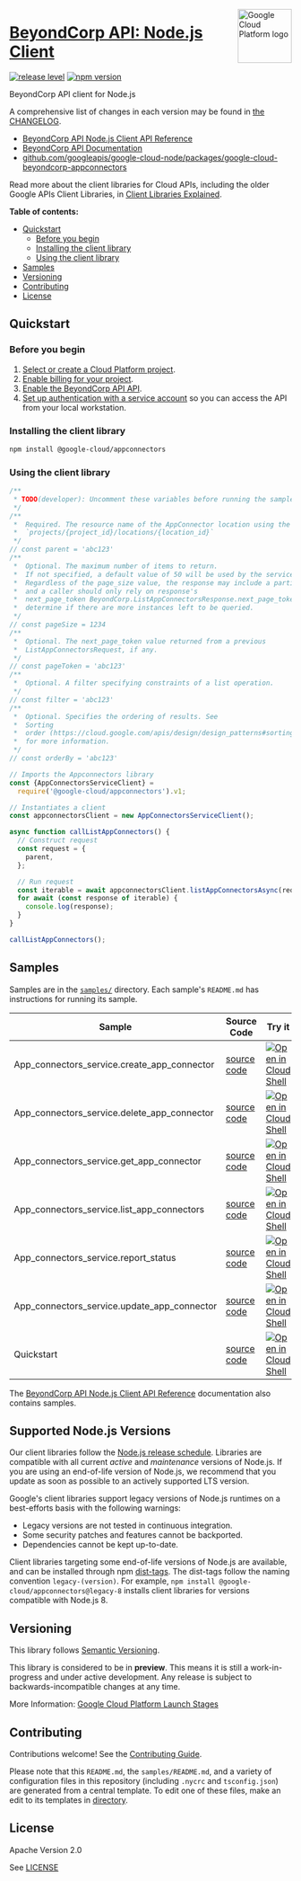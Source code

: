 [//]: # "This README.md file is auto-generated, all changes to this file will be lost."
[//]: # "To regenerate it, use `python -m synthtool`."
<img src="https://avatars2.githubusercontent.com/u/2810941?v=3&s=96" alt="Google Cloud Platform logo" title="Google Cloud Platform" align="right" height="96" width="96"/>

# [BeyondCorp API: Node.js Client](https://github.com/googleapis/google-cloud-node/tree/main/packages/google-cloud-beyondcorp-appconnectors)

[![release level](https://img.shields.io/badge/release%20level-preview-yellow.svg?style=flat)](https://cloud.google.com/terms/launch-stages)
[![npm version](https://img.shields.io/npm/v/@google-cloud/appconnectors.svg)](https://www.npmjs.org/package/@google-cloud/appconnectors)




BeyondCorp API client for Node.js


A comprehensive list of changes in each version may be found in
[the CHANGELOG](https://github.com/googleapis/google-cloud-node/tree/main/packages/google-cloud-beyondcorp-appconnectors/CHANGELOG.md).

* [BeyondCorp API Node.js Client API Reference][client-docs]
* [BeyondCorp API Documentation][product-docs]
* [github.com/googleapis/google-cloud-node/packages/google-cloud-beyondcorp-appconnectors](https://github.com/googleapis/google-cloud-node/tree/main/packages/google-cloud-beyondcorp-appconnectors)

Read more about the client libraries for Cloud APIs, including the older
Google APIs Client Libraries, in [Client Libraries Explained][explained].

[explained]: https://cloud.google.com/apis/docs/client-libraries-explained

**Table of contents:**


* [Quickstart](#quickstart)
  * [Before you begin](#before-you-begin)
  * [Installing the client library](#installing-the-client-library)
  * [Using the client library](#using-the-client-library)
* [Samples](#samples)
* [Versioning](#versioning)
* [Contributing](#contributing)
* [License](#license)

## Quickstart

### Before you begin

1.  [Select or create a Cloud Platform project][projects].
1.  [Enable billing for your project][billing].
1.  [Enable the BeyondCorp API API][enable_api].
1.  [Set up authentication with a service account][auth] so you can access the
    API from your local workstation.

### Installing the client library

```bash
npm install @google-cloud/appconnectors
```


### Using the client library

```javascript
/**
 * TODO(developer): Uncomment these variables before running the sample.
 */
/**
 *  Required. The resource name of the AppConnector location using the form:
 *  `projects/{project_id}/locations/{location_id}`
 */
// const parent = 'abc123'
/**
 *  Optional. The maximum number of items to return.
 *  If not specified, a default value of 50 will be used by the service.
 *  Regardless of the page_size value, the response may include a partial list
 *  and a caller should only rely on response's
 *  next_page_token BeyondCorp.ListAppConnectorsResponse.next_page_token  to
 *  determine if there are more instances left to be queried.
 */
// const pageSize = 1234
/**
 *  Optional. The next_page_token value returned from a previous
 *  ListAppConnectorsRequest, if any.
 */
// const pageToken = 'abc123'
/**
 *  Optional. A filter specifying constraints of a list operation.
 */
// const filter = 'abc123'
/**
 *  Optional. Specifies the ordering of results. See
 *  Sorting
 *  order (https://cloud.google.com/apis/design/design_patterns#sorting_order)
 *  for more information.
 */
// const orderBy = 'abc123'

// Imports the Appconnectors library
const {AppConnectorsServiceClient} =
  require('@google-cloud/appconnectors').v1;

// Instantiates a client
const appconnectorsClient = new AppConnectorsServiceClient();

async function callListAppConnectors() {
  // Construct request
  const request = {
    parent,
  };

  // Run request
  const iterable = await appconnectorsClient.listAppConnectorsAsync(request);
  for await (const response of iterable) {
    console.log(response);
  }
}

callListAppConnectors();

```



## Samples

Samples are in the [`samples/`](https://github.com/googleapis/google-cloud-node/tree/main/packages/google-cloud-beyondcorp-appconnectors/samples) directory. Each sample's `README.md` has instructions for running its sample.

| Sample                      | Source Code                       | Try it |
| --------------------------- | --------------------------------- | ------ |
| App_connectors_service.create_app_connector | [source code](https://github.com/googleapis/google-cloud-node/blob/main/packages/google-cloud-beyondcorp-appconnectors/samples/generated/v1/app_connectors_service.create_app_connector.js) | [![Open in Cloud Shell][shell_img]](https://console.cloud.google.com/cloudshell/open?git_repo=https://github.com/googleapis/google-cloud-node&page=editor&open_in_editor=packages/google-cloud-beyondcorp-appconnectors/samples/generated/v1/app_connectors_service.create_app_connector.js,packages/google-cloud-beyondcorp-appconnectors/samples/README.md) |
| App_connectors_service.delete_app_connector | [source code](https://github.com/googleapis/google-cloud-node/blob/main/packages/google-cloud-beyondcorp-appconnectors/samples/generated/v1/app_connectors_service.delete_app_connector.js) | [![Open in Cloud Shell][shell_img]](https://console.cloud.google.com/cloudshell/open?git_repo=https://github.com/googleapis/google-cloud-node&page=editor&open_in_editor=packages/google-cloud-beyondcorp-appconnectors/samples/generated/v1/app_connectors_service.delete_app_connector.js,packages/google-cloud-beyondcorp-appconnectors/samples/README.md) |
| App_connectors_service.get_app_connector | [source code](https://github.com/googleapis/google-cloud-node/blob/main/packages/google-cloud-beyondcorp-appconnectors/samples/generated/v1/app_connectors_service.get_app_connector.js) | [![Open in Cloud Shell][shell_img]](https://console.cloud.google.com/cloudshell/open?git_repo=https://github.com/googleapis/google-cloud-node&page=editor&open_in_editor=packages/google-cloud-beyondcorp-appconnectors/samples/generated/v1/app_connectors_service.get_app_connector.js,packages/google-cloud-beyondcorp-appconnectors/samples/README.md) |
| App_connectors_service.list_app_connectors | [source code](https://github.com/googleapis/google-cloud-node/blob/main/packages/google-cloud-beyondcorp-appconnectors/samples/generated/v1/app_connectors_service.list_app_connectors.js) | [![Open in Cloud Shell][shell_img]](https://console.cloud.google.com/cloudshell/open?git_repo=https://github.com/googleapis/google-cloud-node&page=editor&open_in_editor=packages/google-cloud-beyondcorp-appconnectors/samples/generated/v1/app_connectors_service.list_app_connectors.js,packages/google-cloud-beyondcorp-appconnectors/samples/README.md) |
| App_connectors_service.report_status | [source code](https://github.com/googleapis/google-cloud-node/blob/main/packages/google-cloud-beyondcorp-appconnectors/samples/generated/v1/app_connectors_service.report_status.js) | [![Open in Cloud Shell][shell_img]](https://console.cloud.google.com/cloudshell/open?git_repo=https://github.com/googleapis/google-cloud-node&page=editor&open_in_editor=packages/google-cloud-beyondcorp-appconnectors/samples/generated/v1/app_connectors_service.report_status.js,packages/google-cloud-beyondcorp-appconnectors/samples/README.md) |
| App_connectors_service.update_app_connector | [source code](https://github.com/googleapis/google-cloud-node/blob/main/packages/google-cloud-beyondcorp-appconnectors/samples/generated/v1/app_connectors_service.update_app_connector.js) | [![Open in Cloud Shell][shell_img]](https://console.cloud.google.com/cloudshell/open?git_repo=https://github.com/googleapis/google-cloud-node&page=editor&open_in_editor=packages/google-cloud-beyondcorp-appconnectors/samples/generated/v1/app_connectors_service.update_app_connector.js,packages/google-cloud-beyondcorp-appconnectors/samples/README.md) |
| Quickstart | [source code](https://github.com/googleapis/google-cloud-node/blob/main/packages/google-cloud-beyondcorp-appconnectors/samples/quickstart.js) | [![Open in Cloud Shell][shell_img]](https://console.cloud.google.com/cloudshell/open?git_repo=https://github.com/googleapis/google-cloud-node&page=editor&open_in_editor=packages/google-cloud-beyondcorp-appconnectors/samples/quickstart.js,packages/google-cloud-beyondcorp-appconnectors/samples/README.md) |



The [BeyondCorp API Node.js Client API Reference][client-docs] documentation
also contains samples.

## Supported Node.js Versions

Our client libraries follow the [Node.js release schedule](https://github.com/nodejs/release#release-schedule).
Libraries are compatible with all current _active_ and _maintenance_ versions of
Node.js.
If you are using an end-of-life version of Node.js, we recommend that you update
as soon as possible to an actively supported LTS version.

Google's client libraries support legacy versions of Node.js runtimes on a
best-efforts basis with the following warnings:

* Legacy versions are not tested in continuous integration.
* Some security patches and features cannot be backported.
* Dependencies cannot be kept up-to-date.

Client libraries targeting some end-of-life versions of Node.js are available, and
can be installed through npm [dist-tags](https://docs.npmjs.com/cli/dist-tag).
The dist-tags follow the naming convention `legacy-(version)`.
For example, `npm install @google-cloud/appconnectors@legacy-8` installs client libraries
for versions compatible with Node.js 8.

## Versioning

This library follows [Semantic Versioning](http://semver.org/).







This library is considered to be in **preview**. This means it is still a
work-in-progress and under active development. Any release is subject to
backwards-incompatible changes at any time.


More Information: [Google Cloud Platform Launch Stages][launch_stages]

[launch_stages]: https://cloud.google.com/terms/launch-stages

## Contributing

Contributions welcome! See the [Contributing Guide](https://github.com/googleapis/google-cloud-node/blob/main/CONTRIBUTING.md).

Please note that this `README.md`, the `samples/README.md`,
and a variety of configuration files in this repository (including `.nycrc` and `tsconfig.json`)
are generated from a central template. To edit one of these files, make an edit
to its templates in
[directory](https://github.com/googleapis/synthtool).

## License

Apache Version 2.0

See [LICENSE](https://github.com/googleapis/google-cloud-node/blob/main/LICENSE)

[client-docs]: https://cloud.google.com/nodejs/docs/reference/beyondcorp/latest
[product-docs]: https://cloud.google.com/beyondcorp
[shell_img]: https://gstatic.com/cloudssh/images/open-btn.png
[projects]: https://console.cloud.google.com/project
[billing]: https://support.google.com/cloud/answer/6293499#enable-billing
[enable_api]: https://console.cloud.google.com/flows/enableapi?apiid=beyondcorp.googleapis.com
[auth]: https://cloud.google.com/docs/authentication/getting-started
